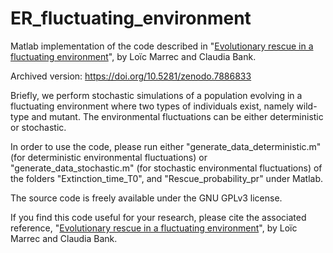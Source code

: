 # ER_fluctuating_environment
Matlab implementation of the code described in "[Evolutionary rescue in a fluctuating environment](https://www.biorxiv.org/content/10.1101/2022.11.03.515107v1)", by Loïc Marrec and Claudia Bank.

Archived version: https://doi.org/10.5281/zenodo.7886833 

Briefly, we perform stochastic simulations of a population evolving in a fluctuating environment where two types of individuals exist, namely wild-type and mutant. The environmental fluctuations can be either deterministic or stochastic.

In order to use the code, please run either "generate_data_deterministic.m" (for deterministic environmental fluctuations) or "generate_data_stochastic.m" (for stochastic environmental fluctuations) of the folders "Extinction_time_T0", and "Rescue_probability_pr" under Matlab.

The source code is freely available under the GNU GPLv3 license.

If you find this code useful for your research, please cite the associated reference, "[Evolutionary rescue in a fluctuating environment](https://www.biorxiv.org/content/10.1101/2022.11.03.515107v1)", by Loïc Marrec and Claudia Bank.
